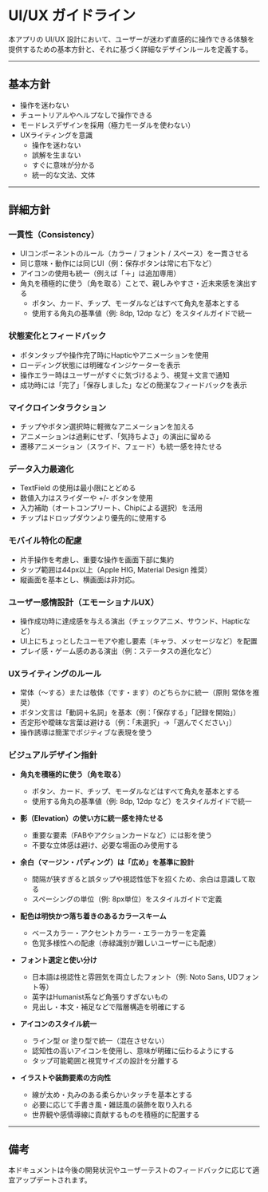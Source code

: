 # UI/UX ガイドライン

本アプリの UI/UX 設計において、ユーザーが迷わず直感的に操作できる体験を提供するための基本方針と、それに基づく詳細なデザインルールを定義する。

---

## 基本方針

- 操作を迷わない
- チュートリアルやヘルプなしで操作できる
- モードレスデザインを採用（極力モーダルを使わない）
- UXライティングを意識
  - 操作を迷わない
  - 誤解を生まない
  - すぐに意味が分かる
  - 統一的な文法、文体

---

## 詳細方針

### 一貫性（Consistency）

- UIコンポーネントのルール（カラー / フォント / スペース）を一貫させる
- 同じ意味・動作には同じUI（例：保存ボタンは常に右下など）
- アイコンの使用も統一（例えば「＋」は追加専用）
- 角丸を積極的に使う（角を取る）ことで、親しみやすさ・近未来感を演出する
  - ボタン、カード、チップ、モーダルなどはすべて角丸を基本とする
  - 使用する角丸の基準値（例: 8dp, 12dp など）をスタイルガイドで統一

### 状態変化とフィードバック

- ボタンタップや操作完了時にHapticやアニメーションを使用
- ローディング状態には明確なインジケーターを表示
- 操作エラー時はユーザーがすぐに気づけるよう、視覚＋文言で通知
- 成功時には「完了」「保存しました」などの簡潔なフィードバックを表示

### マイクロインタラクション

- チップやボタン選択時に軽微なアニメーションを加える
- アニメーションは過剰にせず、「気持ちよさ」の演出に留める
- 遷移アニメーション（スライド、フェード）も統一感を持たせる

### データ入力最適化

- TextField の使用は最小限にとどめる
- 数値入力はスライダーや +/- ボタンを使用
- 入力補助（オートコンプリート、Chipによる選択）を活用
- チップはドロップダウンより優先的に使用する

### モバイル特化の配慮

- 片手操作を考慮し、重要な操作を画面下部に集約
- タップ範囲は44px以上（Apple HIG, Material Design 推奨）
- 縦画面を基本とし、横画面は非対応。

### ユーザー感情設計（エモーショナルUX）

- 操作成功時に達成感を与える演出（チェックアニメ、サウンド、Hapticなど）
- UI上にちょっとしたユーモアや癒し要素（キャラ、メッセージなど）を配置
- プレイ感・ゲーム感のある演出（例：ステータスの進化など）

### UXライティングのルール

- 常体（〜する）または敬体（です・ます）のどちらかに統一（原則 常体を推奨）
- ボタン文言は「動詞＋名詞」を基本（例：「保存する」「記録を開始」）
- 否定形や曖昧な言葉は避ける（例：「未選択」→「選んでください」）
- 操作誘導は簡潔でポジティブな表現を使う

### ビジュアルデザイン指針

- **角丸を積極的に使う（角を取る）**

  - ボタン、カード、チップ、モーダルなどはすべて角丸を基本とする
  - 使用する角丸の基準値（例: 8dp, 12dp など）をスタイルガイドで統一

- **影（Elevation）の使い方に統一感を持たせる**

  - 重要な要素（FABやアクションカードなど）には影を使う
  - 不要な立体感は避け、必要な場面のみ使用する

- **余白（マージン・パディング）は「広め」を基準に設計**

  - 間隔が狭すぎると誤タップや視認性低下を招くため、余白は意識して取る
  - スペーシングの単位（例: 8px単位）をスタイルガイドで定義

- **配色は明快かつ落ち着きのあるカラースキーム**

  - ベースカラー・アクセントカラー・エラーカラーを定義
  - 色覚多様性への配慮（赤緑識別が難しいユーザーにも配慮）

- **フォント選定と使い分け**

  - 日本語は視認性と雰囲気を両立したフォント（例: Noto Sans, UDフォント等）
  - 英字はHumanist系など角張りすぎないもの
  - 見出し・本文・補足などで階層構造を明確にする

- **アイコンのスタイル統一**

  - ライン型 or 塗り型で統一（混在させない）
  - 認知性の高いアイコンを使用し、意味が明確に伝わるようにする
  - タップ可能範囲と視覚サイズの設計を分離する

- **イラストや装飾要素の方向性**
  - 線が太め・丸みのある柔らかいタッチを基本とする
  - 必要に応じて手書き風・雑誌風の装飾を取り入れる
  - 世界観や感情導線に貢献するものを積極的に配置する

---

## 備考

本ドキュメントは今後の開発状況やユーザーテストのフィードバックに応じて適宜アップデートされます。
